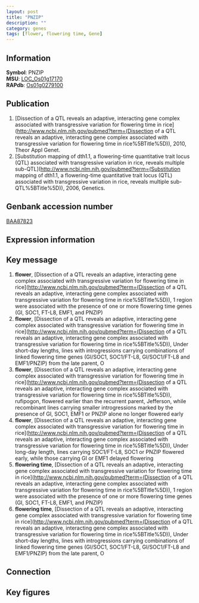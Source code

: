```yaml
---
layout: post
title: "PNZIP"
description: ""
category: genes
tags: [flower, flowering time, Gene]
---
```


## Information
__Symbol__: PNZIP  
__MSU__: [LOC_Os01g17170](http://rice.plantbiology.msu.edu/cgi-bin/ORF_infopage.cgi?orf=LOC_Os01g17170)  
__RAPdb__: [Os01g0279100](http://rapdb.dna.affrc.go.jp/viewer/gbrowse_details/irgsp1?name=Os01g0279100)  

## Publication
1. [Dissection of a QTL reveals an adaptive, interacting gene complex associated with transgressive variation for flowering time in rice](http://www.ncbi.nlm.nih.gov/pubmed?term=(Dissection of a QTL reveals an adaptive, interacting gene complex associated with transgressive variation for flowering time in rice%5BTitle%5D)), 2010, Theor Appl Genet.
2. [Substitution mapping of dth1.1, a flowering-time quantitative trait locus (QTL) associated with transgressive variation in rice, reveals multiple sub-QTL](http://www.ncbi.nlm.nih.gov/pubmed?term=(Substitution mapping of dth1.1, a flowering-time quantitative trait locus (QTL) associated with transgressive variation in rice, reveals multiple sub-QTL%5BTitle%5D)), 2006, Genetics.

## Genbank accession number
[BAA87823](http://www.ncbi.nlm.nih.gov/nuccore/BAA87823)

## Expression information

## Key message
1. __flower__, [Dissection of a QTL reveals an adaptive, interacting gene complex associated with transgressive variation for flowering time in rice](http://www.ncbi.nlm.nih.gov/pubmed?term=(Dissection of a QTL reveals an adaptive, interacting gene complex associated with transgressive variation for flowering time in rice%5BTitle%5D)), 1 region were associated with the presence of one or more flowering time genes (GI, SOC1, FT-L8, EMF1, and PNZIP)
2. __flower__, [Dissection of a QTL reveals an adaptive, interacting gene complex associated with transgressive variation for flowering time in rice](http://www.ncbi.nlm.nih.gov/pubmed?term=(Dissection of a QTL reveals an adaptive, interacting gene complex associated with transgressive variation for flowering time in rice%5BTitle%5D)),  Under short-day lengths, lines with introgressions carrying combinations of linked flowering time genes (GI/SOC1, SOC1/FT-L8, GI/SOC1/FT-L8 and EMF1/PNZIP) from the late parent, O
3. __flower__, [Dissection of a QTL reveals an adaptive, interacting gene complex associated with transgressive variation for flowering time in rice](http://www.ncbi.nlm.nih.gov/pubmed?term=(Dissection of a QTL reveals an adaptive, interacting gene complex associated with transgressive variation for flowering time in rice%5BTitle%5D)),  rufipogon, flowered earlier than the recurrent parent, Jefferson, while recombinant lines carrying smaller introgressions marked by the presence of GI, SOC1, EMF1 or PNZIP alone no longer flowered early
4. __flower__, [Dissection of a QTL reveals an adaptive, interacting gene complex associated with transgressive variation for flowering time in rice](http://www.ncbi.nlm.nih.gov/pubmed?term=(Dissection of a QTL reveals an adaptive, interacting gene complex associated with transgressive variation for flowering time in rice%5BTitle%5D)),  Under long-day length, lines carrying SOC1/FT-L8, SOC1 or PNZIP flowered early, while those carrying GI or EMF1 delayed flowering
5. __flowering time__, [Dissection of a QTL reveals an adaptive, interacting gene complex associated with transgressive variation for flowering time in rice](http://www.ncbi.nlm.nih.gov/pubmed?term=(Dissection of a QTL reveals an adaptive, interacting gene complex associated with transgressive variation for flowering time in rice%5BTitle%5D)), 1 region were associated with the presence of one or more flowering time genes (GI, SOC1, FT-L8, EMF1, and PNZIP)
6. __flowering time__, [Dissection of a QTL reveals an adaptive, interacting gene complex associated with transgressive variation for flowering time in rice](http://www.ncbi.nlm.nih.gov/pubmed?term=(Dissection of a QTL reveals an adaptive, interacting gene complex associated with transgressive variation for flowering time in rice%5BTitle%5D)),  Under short-day lengths, lines with introgressions carrying combinations of linked flowering time genes (GI/SOC1, SOC1/FT-L8, GI/SOC1/FT-L8 and EMF1/PNZIP) from the late parent, O

## Connection

## Key figures


